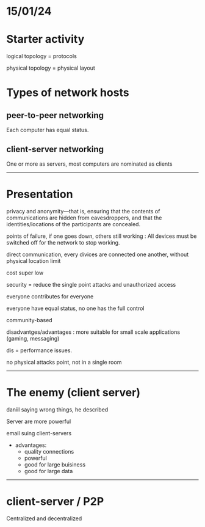 
# 15/01/24

# Starter activity

logical topology = protocols

physical topology = physical layout

# Types of network hosts

## peer-to-peer networking

Each computer has equal status.


## client-server networking

One or more as servers, most computers are nominated as clients

---

# Presentation

privacy and anonymity—that is, ensuring that the contents of communications are hidden from eavesdroppers, and that the identities/locations of the participants are concealed.

points of failure, if one goes down, others still working : All devices must be switched off for the network to stop working.

direct communication, every divices are connected one another, without physical location limit

cost super low

security = reduce the single point attacks and unauthorized access

everyone contributes for everyone

everyone have equal status, no one has the full control

community-based

disadvantges/advantages : more suitable for small scale applications (gaming, messaging)

dis = performance issues.

no physical attacks point, not in a single room

---

# The enemy (client server)

daniil saying wrong things, he described 

Server are more powerful

email suing client-servers

- advantages:
    - quality connections
    - powerful
    - good for large buisiness
    - good for large data

---

# client-server / P2P

Centralized and decentralized